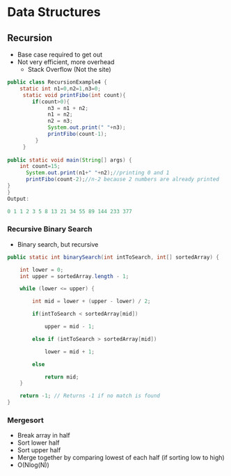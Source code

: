 # Data Structures
## Recursion
* Base case required to get out
* Not  very efficient, more overhead
    * Stack Overflow (Not the site)
```java
public class RecursionExample4 {  
    static int n1=0,n2=1,n3=0;      
     static void printFibo(int count){      
        if(count>0){      
             n3 = n1 + n2;      
             n1 = n2;      
             n2 = n3;      
             System.out.print(" "+n3);     
             printFibo(count-1);      
         }      
     }        
  
public static void main(String[] args) {  
    int count=15;      
      System.out.print(n1+" "+n2);//printing 0 and 1      
      printFibo(count-2);//n-2 because 2 numbers are already printed     
}  
}  
Output:

0 1 1 2 3 5 8 13 21 34 55 89 144 233 377
```
### Recursive Binary Search
* Binary search, but recursive 

```Java
public static int binarySearch(int intToSearch, int[] sortedArray) {

    int lower = 0;
    int upper = sortedArray.length - 1;

    while (lower <= upper) {

        int mid = lower + (upper - lower) / 2;

        if(intToSearch < sortedArray[mid]) 

            upper = mid - 1;

        else if (intToSearch > sortedArray[mid]) 

            lower = mid + 1;

        else 

            return mid;
    }

    return -1; // Returns -1 if no match is found
}
```

### Mergesort
* Break array in half
* Sort lower half
* Sort upper half
* Merge together by comparing lowest of each half (if sorting low to high)
* O(Nlog(N))

```Java

```